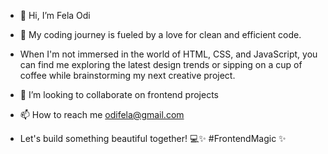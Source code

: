 - 👋 Hi, I’m Fela Odi
- 👀 My coding journey is fueled by a love for clean and efficient code.
- When I'm not immersed in the world of HTML, CSS, and JavaScript, you can find me exploring the latest design trends or sipping on a cup of coffee while brainstorming my next creative project. 





- 💞️ I’m looking to collaborate on frontend projects
- 📫 How to reach me odifela@gmail.com

- Let's build something beautiful together! 💻✨ #FrontendMagic ✨

<!---
Felzon/Felzon is a ✨ special ✨ repository because its `README.md` (this file) appears on your GitHub profile.
You can click the Preview link to take a look at your changes.
--->
